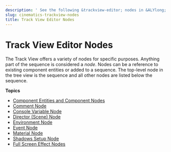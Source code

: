 ```yaml
---
description: ' See the following &trackview-editor; nodes in &ALYlong;. '
slug: cinematics-trackview-nodes
title: Track View Editor Nodes
---
```

# Track View Editor Nodes<a name="cinematics-trackview-nodes"></a>

The Track View offers a variety of nodes for specific purposes\. Anything part of the sequence is considered a *node*\. Nodes can be a reference to existing component entities or added to a sequence\. The top\-level node in the tree view is the sequence and all other nodes are listed below the sequence\.

**Topics**
+ [Component Entities and Component Nodes](cinematics-track-view-nodes-component-entity.md)
+ [Comment Node](cinematics-track-view-nodes-comment.md)
+ [Console Variable Node](cinematics-track-view-nodes-cvar.md)
+ [Director \(Scene\) Node](cinematics-track-view-nodes-director.md)
+ [Environment Node](cinematics-track-view-nodes-environment.md)
+ [Event Node](cinematics-track-view-nodes-event.md)
+ [Material Node](cinematics-track-view-nodes-material.md)
+ [Shadows Setup Node](cinematics-track-view-nodes-shadows.md)
+ [Full Screen Effect Nodes](cinematics-track-view-nodes-full-screen-intro.md)